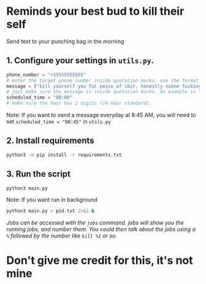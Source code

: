 # Reminds your best bud to kill their self
Send text to your punching bag in the morning

## 1. Configure your settings in `utils.py`.
```py
phone_number = "+15555555555"
# enter the target phone number inside quotation marks. use the format "+15555555555"
message = ["kill yourself you fat peice of shit, honestly noone fucking loves you. your dog doesnt even let you pet him you're and utter disappointment to everyone around you", "fucking kill your self already we've been waiting for about a year now and it's making us suffer that you fucking exist", "kys"]
# just make sure the message is inside quotation marks. An example is "die die die die die"
scheduled_time = "08:00"
# make sure the hour has 2 digits (24-hour standard).
```

Note: If you want to send a message everyday at 8:45 AM, you will need to set `scheduled_time = "08:45"` in `utils.py`

## 2. Install requirements
```bash
python3 -m pip install -r requirements.txt
```

## 3. Run the script
```bash
python3 main.py
```
Note: If you want run in background

```bash
python3 main.py > pid.txt 2>&1 & 
```
*Jobs can be accessed with the `jobs` command. jobs will show you the running jobs, and number them. You could then talk about the jobs using a `%` followed by the number like `kill %1` or so.*

# Don't give me credit for this, it's not mine
